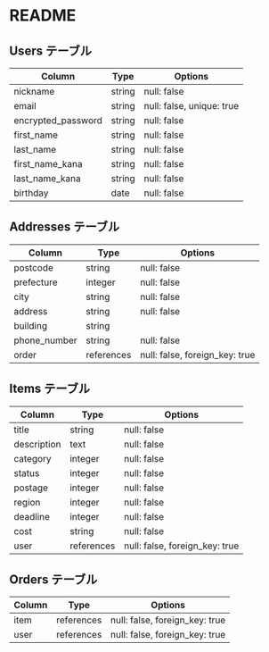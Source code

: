 # README

## Users テーブル

| Column                          | Type   | Options     |
| ------------------              | ------ | ----------- |
| nickname                        | string | null: false |
| email                           | string | null: false, unique: true |
| encrypted_password              | string | null: false |
| first_name                      | string | null: false |
| last_name                       | string | null: false |
| first_name_kana                 | string | null: false |
| last_name_kana                  | string | null: false |
| birthday                        | date   | null: false |


## Addresses テーブル

| Column                          | Type       | Options     |
| ------------------              | ------     | ----------- |
| postcode                        | string     | null: false |
| prefecture                      | integer     | null: false |
| city                            | string     | null: false |
| address                         | string     | null: false |
| building                        | string     |             |
| phone_number                    | string     | null: false |
| order                           | references | null: false, foreign_key: true |


## Items テーブル

| Column             | Type       | Options     |
| ------------------ | ------     | ----------- |
| title              | string     | null: false |
| description        | text       | null: false |
| category           | integer    | null: false |
| status             | integer    | null: false |
| postage            | integer    | null: false |
| region             | integer    | null: false |
| deadline           | integer    | null: false |
| cost               | string     | null: false |
| user               | references | null: false, foreign_key: true |


## Orders テーブル

| Column             | Type       | Options     |
| ------------------ | ------     | ----------- |
| item               | references | null: false, foreign_key: true |
| user               | references | null: false, foreign_key: true |